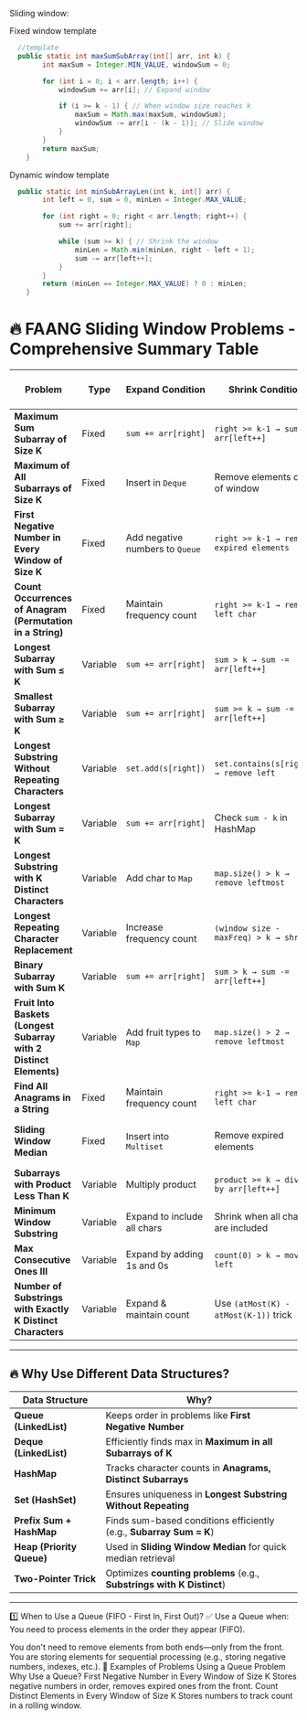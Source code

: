 Sliding window:

Fixed window template

```java
  //template
  public static int maxSumSubArray(int[] arr, int k) {
        int maxSum = Integer.MIN_VALUE, windowSum = 0;

        for (int i = 0; i < arr.length; i++) {
            windowSum += arr[i]; // Expand window

            if (i >= k - 1) { // When window size reaches k
                maxSum = Math.max(maxSum, windowSum);
                windowSum -= arr[i - (k - 1)]; // Slide window
            }
        }
        return maxSum;
    }
```

Dynamic window template

```java
  public static int minSubArrayLen(int k, int[] arr) {
        int left = 0, sum = 0, minLen = Integer.MAX_VALUE;

        for (int right = 0; right < arr.length; right++) {
            sum += arr[right];

            while (sum >= k) { // Shrink the window
                minLen = Math.min(minLen, right - left + 1);
                sum -= arr[left++];
            }
        }
        return (minLen == Integer.MAX_VALUE) ? 0 : minLen;
    }
```

# 🔥 FAANG Sliding Window Problems - Comprehensive Summary Table

| **Problem** | **Type** | **Expand Condition** | **Shrink Condition** | **Result Update** | **TC / SC** | **Data Structure Used** | **Why This Data Structure?** |
|------------|---------|----------------|----------------|--------------|------------|-------------------|----------------------------|
| **Maximum Sum Subarray of Size K** | Fixed | `sum += arr[right]` | `right >= k-1 → sum -= arr[left++]` | Track max sum | **O(N) / O(1)** | **Array** | Simple sum update avoids recomputation |
| **Maximum of All Subarrays of Size K** | Fixed | Insert in `Deque` | Remove elements out of window | Track max in each window | **O(N) / O(K)** | **Deque (LinkedList)** | Keeps max elements efficiently |
| **First Negative Number in Every Window of Size K** | Fixed | Add negative numbers to `Queue` | `right >= k-1 → remove expired elements` | Track first negative number | **O(N) / O(K)** | **Queue (LinkedList)** | Stores first negative efficiently |
| **Count Occurrences of Anagram (Permutation in a String)** | Fixed | Maintain frequency count | `right >= k-1 → remove left char` | Count valid windows | **O(N) / O(1)** | **HashMap** | Tracks character frequency |
| **Longest Subarray with Sum ≤ K** | Variable | `sum += arr[right]` | `sum > k → sum -= arr[left++]` | Track max window length | **O(N) / O(1)** | **Array** | Prefix sum avoids recomputation |
| **Smallest Subarray with Sum ≥ K** | Variable | `sum += arr[right]` | `sum >= k → sum -= arr[left++]` | Track min window length | **O(N) / O(1)** | **Array** | Efficient shrinking optimizes |
| **Longest Substring Without Repeating Characters** | Variable | `set.add(s[right])` | `set.contains(s[right]) → remove left` | Track max substring length | **O(N) / O(K)** | **HashSet** | Ensures uniqueness efficiently |
| **Longest Subarray with Sum = K** | Variable | `sum += arr[right]` | Check `sum - k` in HashMap | Track max subarray length | **O(N) / O(N)** | **HashMap** | Stores prefix sums for O(1) lookup |
| **Longest Substring with K Distinct Characters** | Variable | Add char to `Map` | `map.size() > k → remove leftmost` | Track max substring length | **O(N) / O(K)** | **HashMap** | Tracks character frequency |
| **Longest Repeating Character Replacement** | Variable | Increase frequency count | `(window size - maxFreq) > k → shrink` | Track max window length | **O(N) / O(1)** | **Array (`int[26]`)** | O(1) updates for char frequency |
| **Binary Subarray with Sum K** | Variable | `sum += arr[right]` | `sum > k → sum -= arr[left++]` | Count valid subarrays | **O(N) / O(N)** | **HashMap** | Tracks prefix sums efficiently |
| **Fruit Into Baskets (Longest Subarray with 2 Distinct Elements)** | Variable | Add fruit types to `Map` | `map.size() > 2 → remove leftmost` | Track max window length | **O(N) / O(2)** | **HashMap** | Tracks fruit types efficiently |
| **Find All Anagrams in a String** | Fixed | Maintain frequency count | `right >= k-1 → remove left char` | Count valid windows | **O(N) / O(1)** | **HashMap** | Tracks character frequency |
| **Sliding Window Median** | Fixed | Insert into `Multiset` | Remove expired elements | Track median | **O(N log K) / O(K)** | **Balanced BST (TreeMap / Heap)** | Ensures efficient median updates |
| **Subarrays with Product Less Than K** | Variable | Multiply product | `product >= k → divide by arr[left++]` | Count valid subarrays | **O(N) / O(1)** | **Count Variable** | Avoids recomputation |
| **Minimum Window Substring** | Variable | Expand to include all chars | Shrink when all chars are included | Track min substring | **O(N) / O(1)** | **HashMap** | Tracks required chars efficiently |
| **Max Consecutive Ones III** | Variable | Expand by adding 1s and 0s | `count(0) > k → move left` | Track max window length | **O(N) / O(1)** | **Count Variable** | Keeps track of `0s` efficiently |
| **Number of Substrings with Exactly K Distinct Characters** | Variable | Expand & maintain count | Use `(atMost(K) - atMost(K-1))` trick | Count valid substrings | **O(N) / O(K)** | **Two-Pointer + HashMap** | Optimized counting approach |

---

## 🔥 Why Use Different Data Structures?

| **Data Structure** | **Why?** |
|----------------|-------------------------------------------|
| **Queue (LinkedList)** | Keeps order in problems like **First Negative Number** |
| **Deque (LinkedList)** | Efficiently finds max in **Maximum in all Subarrays of K** |
| **HashMap** | Tracks character counts in **Anagrams, Distinct Subarrays** |
| **Set (HashSet)** | Ensures uniqueness in **Longest Substring Without Repeating** |
| **Prefix Sum + HashMap** | Finds sum-based conditions efficiently (e.g., **Subarray Sum = K**) |
| **Heap (Priority Queue)** | Used in **Sliding Window Median** for quick median retrieval |
| **Two-Pointer Trick** | Optimizes **counting problems** (e.g., **Substrings with K Distinct**) |

---

1️⃣ When to Use a Queue (FIFO - First In, First Out)?
✅ Use a Queue when:
You need to process elements in the order they appear (FIFO).

You don't need to remove elements from both ends—only from the front.
You are storing elements for sequential processing (e.g., storing negative numbers, indexes, etc.).
🔹 Examples of Problems Using a Queue
Problem	Why Use a Queue?
First Negative Number in Every Window of Size K	Stores negative numbers in order, removes expired ones from the front.
Count Distinct Elements in Every Window of Size K	Stores numbers to track count in a rolling window.

